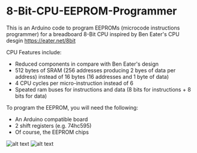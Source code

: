 # 8-Bit-CPU-EEPROM-Programmer
This is an Arduino code to program EEPROMs (microcode instructions programmer) for a breadboard 8-Bit CPU inspired by Ben Eater's CPU desgin https://eater.net/8bit

CPU Features include:
* Reduced components in compare with Ben Eater's design
* 512 bytes of SRAM (256 addresses producing 2 byes of data per address) instead of 16 bytes (16 addresses and 1 byte of data)
* 4 CPU cycles per micro-instruction instead of 6
* Speated ram buses for instructions and data  (8 bits for instructions + 8 bits for data)


To program the EEPROM, you will need the following:
* An Arduino compatible board
* 2 shift registers (e.g. 74hc595)
* Of course, the EEPROM chips


![alt text](https://github.com/HA4ever37/8-Bit-CPU-EERPOM-Prorammer/blob/master/IMG_20191224_224308.jpg)
![alt text](https://github.com/HA4ever37/8-Bit-CPU-EERPOM-Prorammer/blob/master/IMG_20200111_134529.jpg)
